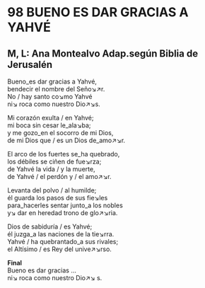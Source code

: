 # 98 BUENO ES DAR GRACIAS A YAHVÉ

## M, L: Ana Montealvo Adap.según Biblia de Jerusalén

  
Bueno_es dar gracias a Yahvé,  
bendecir el nombre del Seño↘↗r.  
No / hay santo co↘mo Yahvé  
ni↘ roca como nuestro Dio↗↘s.  

Mi corazón exulta / en Yahvé;  
mi boca sin cesar le_ala↘ba;  
y me gozo_en el socorro de mi Dios,  
de mi Dios que / es un Dios de_amo↗↘r.  

El arco de los fuertes se_ha quebrado,  
los débiles se ciñen de fue↘rza;  
de Yahvé la vida / y la muerte,  
de Yahvé / el perdón y / el amo↗↘r.  

Levanta del polvo / al humilde;  
él guarda los pasos de sus fie↘les  
para_hacerles sentar junto_a los nobles  
y↘ dar en heredad trono de glo↗↘ria.  

Dios de sabiduría / es Yahvé;  
él juzga_a las naciones de la tie↘rra.  
Yahvé / ha quebrantado_a sus rivales;  
el Altísimo / es Rey del unive↗↘rso.  

**Final**  
Bueno es dar gracias ...  
ni↘ roca como nuestro Dio↗↘ s.  

